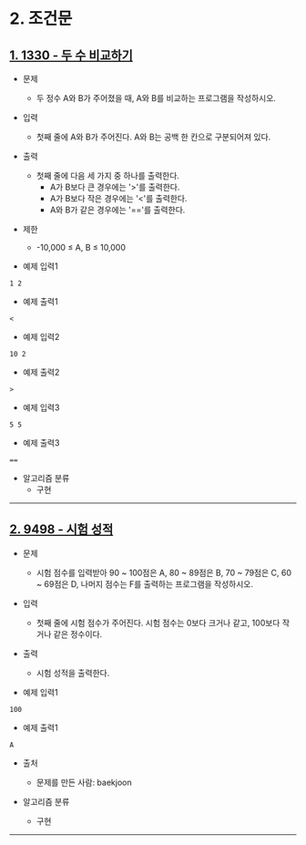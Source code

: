 # 2. 조건문

## [1. 1330 - 두 수 비교하기](https://github.com/laphayen/coding_test_python/blob/main/BAEKJOON/2.%20%EC%A1%B0%EA%B1%B4%EB%AC%B8/1330.py)
* 문제
	* 두 정수 A와 B가 주어졌을 때, A와 B를 비교하는 프로그램을 작성하시오.

* 입력
	* 첫째 줄에 A와 B가 주어진다. A와 B는 공백 한 칸으로 구분되어져 있다.

* 출력
	* 첫째 줄에 다음 세 가지 중 하나를 출력한다.
		* A가 B보다 큰 경우에는 '>'를 출력한다.
		* A가 B보다 작은 경우에는 '<'를 출력한다.
		* A와 B가 같은 경우에는 '=='를 출력한다.

* 제한
	* -10,000 ≤ A, B ≤ 10,000

* 예제 입력1
<pre><code>1 2</code></pre>

* 예제 출력1
<pre><code>&#60;</code></pre>

* 예제 입력2
<pre><code>10 2</code></pre>

* 예제 출력2
<pre><code>&#62;</code></pre>

* 예제 입력3
<pre><code>5 5</code></pre>

* 예제 출력3
<pre><code>&#61;&#61;</code></pre>

* 알고리즘 분류
	* 구현

* * *

## [2. 9498 - 시험 성적](https://github.com/laphayen/coding_test_python/blob/main/BAEKJOON/2.%20%EC%A1%B0%EA%B1%B4%EB%AC%B8/9498.py)
* 문제
	* 시험 점수를 입력받아 90 ~ 100점은 A, 80 ~ 89점은 B, 70 ~ 79점은 C, 60 ~ 69점은 D, 나머지 점수는 F를 출력하는 프로그램을 작성하시오.

* 입력
	* 첫째 줄에 시험 점수가 주어진다. 시험 점수는 0보다 크거나 같고, 100보다 작거나 같은 정수이다.

* 출력
	* 시험 성적을 출력한다.

* 예제 입력1
<pre><code>100</code></pre>

* 예제 출력1
<pre><code>A</code></pre>

* 출처
	* 문제를 만든 사람: baekjoon

* 알고리즘 분류
	* 구현

* * *
